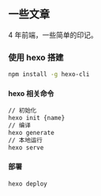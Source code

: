 ## 一些文章

4 年前端，一些简单的印记。

### 使用 hexo 搭建
```bash
npm install -g hexo-cli
```
#### hexo 相关命令
```bash
// 初始化
hexo init {name}  
// 编译
hexo generate  
// 本地运行
hexo serve
```

#### 部署
```bash
hexo deploy
```